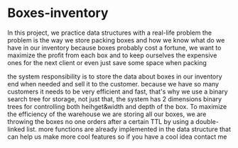 # Boxes-inventory
In this project, we practice data structures with a real-life problem
the problem is the way we store packing boxes and how we know what do we have in our inventory
because boxes probably cost a fortune, we want to maximize the profit from each box and to keep ourselves the expensive ones for the next client
or even just save some space when packing

the system responsibility is to store the data about boxes in our inventory end when needed and sell it to the customer.
because we have so many customers it needs to be very efficient and fast, that's why we use a binary search tree for storage,
not just that, the system has 2 dimensions binary trees for controlling both heihget&width and depth of the box.
To maximize the efficiency of the warehouse we are storing all our boxes, we are throwing the boxes no one orders after a certain TTL by using a double-linked list.
more functions are already implemented in the data structure that can help us make more cool features so if you have a cool idea contact me
